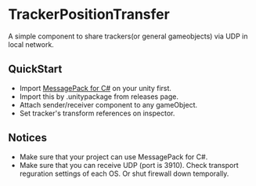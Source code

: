 # TrackerPositionTransfer
A simple component to share trackers(or general gameobjects) via UDP in local network.

## QuickStart
- Import [MessagePack for C#](https://github.com/neuecc/MessagePack-CSharp/releases) on your unity first.
- Import this by .unitypackage from releases page.
- Attach sender/receiver component to any gameObject.
- Set tracker's transform references on inspector.

## Notices
- Make sure that your project can use MessagePack for C#.
- Make sure that you can receive UDP (port is 3910). Check transport reguration settings of each OS. Or shut firewall down temporally.
